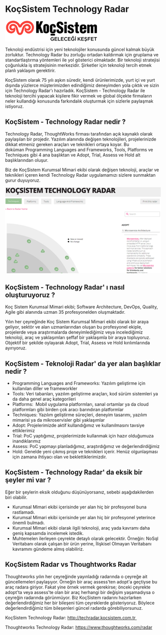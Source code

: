 

# KoçSistem Technology Radar

![alt text](https://github.com/KocSistem/techradar/blob/main/images/koc_sistem.png)

Teknoloji endüstrisi için yeni teknolojiler konusunda güncel kalmak büyük zorluktur. Technology Radar bu zorluğu ortadan kaldırmak için gruplama ve standartlaştırma yöntemleri ile yol gösterici olmaktadır.
Bir teknoloji stratejisi çoğunlukla iş stratejisinin merkezidir. Şirketler için teknoloji tercih etmek planlı yaklaşım gerektirir.

KoçSistem olarak 75 yılı aşkın süredir, kendi ürünlerimizde, yurt içi ve yurt dışında yüzlerce müşterimizden edindiğimiz deneyimden yola çıktık ve sizin için Technology Radar'ı hazırladık. KoçSistem - Technology Radar ile teknoloji tercihi yapacak kişilere fikir vermek ve global ölçekte firmaların neler kullandığı konusunda farkındalık oluşturmak için sizlerle paylaşmak istiyoruz. 

## **KoçSistem - Technology Radar nedir ?**


Technology Radar, ThoughtWorks firması tarafından açık kaynaklı olarak paylaşılan bir projedir. Yazılım alanında değişen teknolojileri, projelerinizde dikkat etmeniz gereken araçları ve teknikleri ortaya koyar. Bu doküman Programming Languages and Frameworks, Tools, Platforms ve Techniques gibi 4 ana başlıktan ve Adopt, Trial, Assess ve Hold alt başlıklarından oluşur. 

Biz de KoçSistem Kurumsal Mimari ekibi olarak değişen teknoloji, araçlar ve teknikleri içeren kendi Technology Radar uygulamamızı sizlere sunmaktan gurur duyuyoruz.


![alt text](https://github.com/KocSistem/techradar/blob/main/images/image2020-11-25_17-54-31.png)


## **KoçSistem - Technology Radar' ı nasıl oluşturuyoruz ?**
Koç Sistem Kurumsal Mimari ekibi; Software Architecture, DevOps, Quality, Agile gibi alanında uzman 35 profesyonelden oluşmaktadır.

Yılın her çeyreğinde Koç Sistem Kurumsal Mimari ekibi olarak bir araya geliyor, sektör ve alan uzmanlarından oluşan bu profesyonel ekiple, projelerde veya araştırmalarda deneyimlediğimiz veya incelediğimiz teknoloji, araç ve yaklaşımları şeffaf bir yaklaşımla bir araya topluyoruz. Objektif bir şekilde oylayarak Adopt, Trial, Assess ve Hold kırılımlarında ayırıyoruz.



## **KoçSistem - Teknoloji Radar' da yer alan başlıklar nedir ?**
* Programming Languages and Frameworks: Yazılım geliştirme için kullanılan diller ve frameworkler
* Tools: Veri tabanları, yazılım geliştirme araçları, kod sürüm sistemleri ya da daha genel araç kategorileri
* Platforms:  Mobil uygulama platformları, sanal ortamlar ya da cloud platformları gibi birden çok aracı barındıran platformlar
* Techniques: Yazılım geliştirme süreçleri, deneyim tasarımı, yazılım mimarisi ya da mikroservisler gibi yaklaşımlar
* Adopt: Projelerimizde aktif kullandığımız ve kullanılmasını tavsiye ettiklerimiz
* Trial: PoC yaptığımız, projelerimizde kullanmak için hazır olduğumuza inandıklarımız
* Assess: PoC yapmayı planladığımız, araştırdığımız ve değerlendirdiğimiz
* Hold: Genelde yeni çıkmış proje ve teknikleri içerir. Henüz olgunlaşması için zamana ihtiyacı olan ve beklettiklerimizdir.

## **KoçSistem - Technology Radar' da eksik bir şeyler mi var ?**
Eğer bir şeylerin eksik olduğunu düşünüyorsanız, sebebi aşağıdakilerden biri olabilir.

* Kurumsal Mimari ekibi içerisinde yer alan hiç bir profesyonel buna rastlamadı.
* Kurumsal Mimari ekibi içerisinde yer alan hiç bir profesyonel yeterince önemli bulmadı.
* Kurumsal Mimari ekibi olarak ilgili teknoloji, araç yada kavramı daha geniş kapsamda incelemek istedik.
* Muhtemelen ilerleyen çeyrekte detaylı olarak gelecektir. Örneğin: NoSql Veritabanı olarak çalışan bir ürün yerine, İlişkisel Olmayan Veritabanı kavramını gündeme almış olabiliriz.

## **KoçSistem Radar vs Thoughtworks Radar**
Thoughtworks yılın her çeyreğinde yayınladığı radarında o çeyreğe ait güncellemeleri paylaşıyor. Örneğin bir araç assess'ten adopt'a geçtiyse bu araç radara giriyor. Fakat yine örnek vermek gerekirse; önceki çeyrekte adopt'ta veya assess'te olan bir araç herhangi bir değişim yaşamadıysa o çeyreğin radarında görünmüyor. Biz KoçSistem radarını hazırlarken değerlendirdiğimiz her bir bileşeni tüm çeyreklerde gösteriyoruz. Böylece değerlendirdiğimiz tüm bileşenleri güncel radarda görebiliyorsunuz.

KoçSistem Technology Radar: http://techradar.kocsistem.com.tr 

Thoughtworks Technology Radar: https://www.thoughtworks.com/radar



